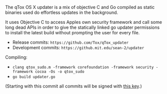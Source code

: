 The qTox OS X updater is a mix of objective C and Go compiled as static binaries used do effortless updates in the background.

It uses Objective C to access Apples own security framework and call some long dead APIs in order to give the statically linked go updater permissions to install the latest build without prompting the user for every file.

* Release commits: ``https://github.com/Tox/qTox_updater``
* Development commits: ``https://github.mit.edu/sean-2/updater``

Compiling: 

* ```clang qtox_sudo.m -framework corefoundation -framework security -framework cocoa -Os -o qtox_sudo```
* ```go build updater.go```

(Starting with this commit all commits will be signed with [this key](http://pgp.mit.edu/pks/lookup?op=get&search=0x13D2043169D25DF4).)
